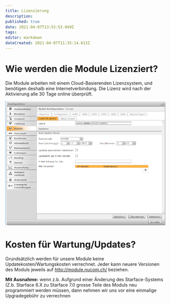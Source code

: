 ```yaml
---
title: Lizenzierung
description: 
published: true
date: 2021-04-07T13:53:53.049Z
tags: 
editor: markdown
dateCreated: 2021-04-07T11:35:14.613Z
---
```


# Wie werden die Module Lizenziert?
Die Module arbeiten mit einem Cloud-Basierenden Lizenzsystem, und benötigen deshalb eine Internetverbindung.
Die Lizenz wird nach der Aktivierung alle 30 Tage online überprüft.

![Lizenz](/uploads/lizenz/lizenz.png "Lizenz")

# Kosten für Wartung/Updates?
Grundsätzlich werden für unsere Module keine Updatekosten/Wartungskosten verrechnet.
Jeder kann neuere Versionen des Moduls jeweils auf http://module.nucom.ch/ beziehen.

**Mit Ausnahme:** wenn z.b. Aufgrund einer Änderung des Starface-Systems (Z.b. Starface 6.X zu Starface 7.0 grosse Teile des Moduls neu programmiert werden müssen, dann nehmen wir uns vor eine einmalige Upgradegebühr zu verrechnen